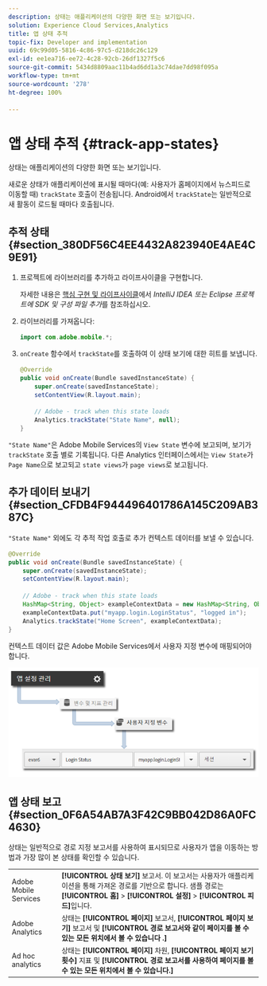 ```yaml
---
description: 상태는 애플리케이션의 다양한 화면 또는 보기입니다.
solution: Experience Cloud Services,Analytics
title: 앱 상태 추적
topic-fix: Developer and implementation
uuid: 69c99d05-5816-4c86-97c5-d218dc26c129
exl-id: ee1ea716-ee72-4c28-92cb-26df1327f5c6
source-git-commit: 5434d8809aac11b4ad6dd1a3c74dae7dd98f095a
workflow-type: tm+mt
source-wordcount: '278'
ht-degree: 100%

---
```


# 앱 상태 추적 {#track-app-states}

상태는 애플리케이션의 다양한 화면 또는 보기입니다.

새로운 상태가 애플리케이션에 표시될 때마다(예: 사용자가 홈페이지에서 뉴스피드로 이동할 때) `trackState` 호출이 전송됩니다. Android에서 `trackState`는 일반적으로 새 활동이 로드될 때마다 호출됩니다.

## 추적 상태 {#section_380DF56C4EE4432A823940E4AE4C9E91}

1. 프로젝트에 라이브러리를 추가하고 라이프사이클을 구현합니다.

   자세한 내용은 [핵심 구현 및 라이프사이클](/help/android/getting-started/dev-qs.md)에서 *IntelliJ IDEA 또는 Eclipse 프로젝트에 SDK 및 구성 파일 추가*&#x200B;를 참조하십시오.

1. 라이브러리를 가져옵니다:

   ```java
   import com.adobe.mobile.*;
   ```

1. `onCreate` 함수에서 `trackState`를 호출하여 이 상태 보기에 대한 히트를 보냅니다.

   ```java
   @Override 
   public void onCreate(Bundle savedInstanceState) { 
       super.onCreate(savedInstanceState); 
       setContentView(R.layout.main); 
   
       // Adobe - track when this state loads 
       Analytics.trackState("State Name", null); 
   }
   ```

`"State Name"`은 Adobe Mobile Services의 `View State` 변수에 보고되며, 보기가 `trackState` 호출 별로 기록됩니다. 다른 Analytics 인터페이스에서는 `View State`가 `Page Name`으로 보고되고 `state views`가 `page views`로 보고됩니다.

## 추가 데이터 보내기 {#section_CFDB4F944496401786A145C209AB387C}

`"State Name"` 외에도 각 추적 작업 호출로 추가 컨텍스트 데이터를 보낼 수 있습니다.

```java
@Override 
public void onCreate(Bundle savedInstanceState) { 
    super.onCreate(savedInstanceState); 
    setContentView(R.layout.main); 
  
    // Adobe - track when this state loads 
    HashMap<String, Object> exampleContextData = new HashMap<String, Object>(); 
    exampleContextData.put("myapp.login.LoginStatus", "logged in"); 
    Analytics.trackState("Home Screen", exampleContextData); 
}
```

컨텍스트 데이터 값은 Adobe Mobile Services에서 사용자 지정 변수에 매핑되어야 합니다.

![](assets/map-variable-context-state.png)

## 앱 상태 보고 {#section_0F6A54AB7A3F42C9BB042D86A0FC4630}

상태는 일반적으로 경로 지정 보고서를 사용하여 표시되므로 사용자가 앱을 이동하는 방법과 가장 많이 본 상태를 확인할 수 있습니다.

|  |  |
|--- |--- |
| Adobe Mobile Services | **[!UICONTROL 상태 보기]** 보고서. 이 보고서는 사용자가 애플리케이션을 통해 가져온 경로를 기반으로 합니다. 샘플 경로는 **[!UICONTROL 홈]** > **[!UICONTROL 설정]** > **[!UICONTROL 피드]**&#x200B;입니다. |
| Adobe Analytics | 상태는 **[!UICONTROL 페이지]** 보고서, **[!UICONTROL 페이지 보기]** 보고서 및 **[!UICONTROL 경로 보고서와 같이 페이지를 볼 수 있는 모든 위치에서 볼 수 있습니다 .]** |
| Ad hoc analytics | 상태는 **[!UICONTROL 페이지]** 차원, **[!UICONTROL 페이지 보기 횟수]** 지표 및 **[!UICONTROL 경로 보고서를 사용하여 페이지를 볼 수 있는 모든 위치에서 볼 수 있습니다.]** |
